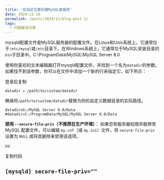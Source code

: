 ```yaml
---
title: '在指定位置创建MySQL数据库'
date: 2024-11-10
permalink: /posts/2024/11/blog-post-2/
tags:
  - 问题解决记录
---
```

mysqld配置文件是MySQL服务器的配置文件。在Linux和Unix系统上，它通常位于`/etc/mysql`或`/etc`目录下。在Windows系统上，它通常位于MySQL安装目录的`bin`子目录中。C:\ProgramData\MySQL\MySQL Server 8.0

使用你喜欢的文本编辑器打开mysqld配置文件，并找到一个名为`datadir`的参数。如果找不到该参数，你可以在文件中添加一个新的行来指定它，如下所示：

登录后复制 

```plaintext
datadir = /path/to/custom/datadir
```

确保将`/path/to/custom/datadir`替换为你的自定义数据目录的实际路径。

```plaintext
datadir=G:/MySQL Server 8.0/Data
#datadir=C:/ProgramData/MySQL/MySQL Server 8.0/Data
```

**禁用 `--secure-file-priv`（不推荐在生产环境）**：
如果您有服务器权限并能修改 MySQL 配置文件，可以编辑 `my.cnf`（或 `my.ini`）文件，将 `secure-file-priv` 设置为 `NULL` 或将其删除来禁用该选项。

ini

复制代码

`[mysqld] secure-file-priv=""`
---